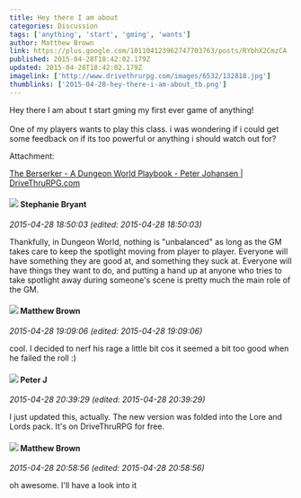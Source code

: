 ```yaml
---
title: Hey there I am about
categories: Discussion
tags: ['anything', 'start', 'gming', 'wants']
author: Matthew Brown
link: https://plus.google.com/101104123962747703763/posts/RYbhX2CmzCA
published: 2015-04-28T18:42:02.179Z
updated: 2015-04-28T18:42:02.179Z
imagelink: ['http://www.drivethrurpg.com/images/6532/132818.jpg']
thumblinks: ['2015-04-28-hey-there-i-am-about_tb.png']
---
```


Hey there I am about t start gming my first ever game of anything!<br /><br />One of my players wants to play this class. i was wondering if i could get some feedback on if its too powerful or anything i should watch out for?


Attachment:

<a href='http://www.drivethrurpg.com/product/132818/The-Berserker--A-Dungeon-World-Playbook'>The Berserker - A Dungeon World Playbook - Peter Johansen | DriveThruRPG.com</a>


<div id='comment z12xzhn5fofgtnrwm04cfjj4cyeowz1pv3k'>
  <h4><img src='{{site.baseurl}}//images/avatars/117607363824545671895_photo.jpg'> Stephanie Bryant</h4>
      <p><cite>2015-04-28 18:50:03 (edited: 2015-04-28 18:50:03)</cite></p>
        <p>Thankfully, in Dungeon World, nothing is &quot;unbalanced&quot; as long as the GM takes care to keep the spotlight moving from player to player. Everyone will have something they are good at, and something they suck at. Everyone will have things they want to do, and putting a hand up at anyone who tries to take spotlight away during someone&#39;s scene is pretty much the main role of the GM.</p>
</div>
        

<div id='comment z12xzhn5fofgtnrwm04cfjj4cyeowz1pv3k'>
  <h4><img src='{{site.baseurl}}//images/avatars/101104123962747703763_photo.jpg'> Matthew Brown</h4>
      <p><cite>2015-04-28 19:09:06 (edited: 2015-04-28 19:09:06)</cite></p>
        <p>cool. I decided to nerf his rage a little bit cos it seemed a bit too good when he failed the roll :)</p>
</div>
        

<div id='comment z12xzhn5fofgtnrwm04cfjj4cyeowz1pv3k'>
  <h4><img src='{{site.baseurl}}//images/avatars/113692337653837882568_photo.jpg'> Peter J</h4>
      <p><cite>2015-04-28 20:39:29 (edited: 2015-04-28 20:39:29)</cite></p>
        <p>I just updated this, actually. The new version was folded into the Lore and Lords pack. It&#39;s on DriveThruRPG for free.</p>
</div>
        

<div id='comment z12xzhn5fofgtnrwm04cfjj4cyeowz1pv3k'>
  <h4><img src='{{site.baseurl}}//images/avatars/101104123962747703763_photo.jpg'> Matthew Brown</h4>
      <p><cite>2015-04-28 20:58:56 (edited: 2015-04-28 20:58:56)</cite></p>
        <p>oh awesome. I&#39;ll have a look into it</p>
</div>
        